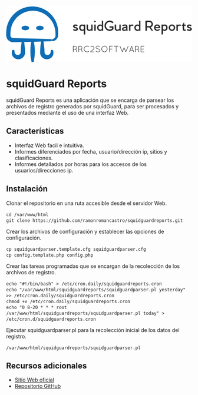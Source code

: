 ![Logo](images/complete.logo.png)

# squidGuard Reports

squidGuard Reports es una aplicación que se encarga de parsear los archivos de registro generados por squidGuard, para ser procesados y presentados mediante el uso de una interfaz Web.

## Características

- Interfaz Web facil e intuitiva.
- Informes diferenciados por fecha, usuario/dirección ip, sitios y clasificaciones.
- Informes detallados por horas para los accesos de los usuarios/direcciones ip.

## Instalación

Clonar el repositorio en una ruta accesible desde el servidor Web.
```
cd /var/www/html
git clone https://github.com/ramonromancastro/squidguardreports.git
```
Crear los archivos de configuración y establecer las opciones de configuración.
```
cp squidguardparser.template.cfg squidguardparser.cfg
cp config.template.php config.php
```
Crear las tareas programadas que se encargan de la recolección de los archivos de registro.
```
echo "#!/bin/bash" > /etc/cron.daily/squidguardreports.cron
echo "/var/www/html/squidguardreports/squidguardparser.pl yesterday" >> /etc/cron.daily/squidguardreports.cron
chmod +x /etc/cron.daily/squidguardreports.cron
echo "0 8-20 * * * root /var/www/html/squidguardreports/squidguardparser.pl today" > /etc/cron.d/squidguardreports.cron
```
Ejecutar squidguardparser.pl para la recolección inicial de los datos del registro.
```
/var/www/html/squidguardreports/squidguardparser.pl
```

## Recursos adicionales

* [Sitio Web oficial](http://www.rrc2software.com)
* [Repositorio GitHub](https://github.com/ramonromancastro/squidguardreports)
